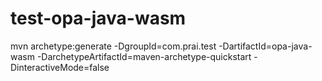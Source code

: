 # test-opa-java-wasm

mvn archetype:generate -DgroupId=com.prai.test -DartifactId=opa-java-wasm -DarchetypeArtifactId=maven-archetype-quickstart -DinteractiveMode=false